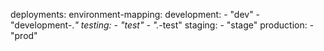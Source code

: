 deployments:
  environment-mapping:
    development:
      - "dev"
      - "development-.*"
    testing:
      - "test"
      - ".*-test"
    staging:
      - "stage"
    production:
      - "prod"